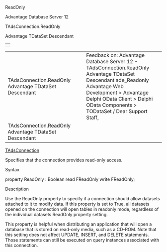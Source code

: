 ReadOnly




Advantage Database Server 12  

TAdsConnection.ReadOnly

Advantage TDataSet Descendant

|  |
| --- |
|  |

|  |  |  |  |  |
| --- | --- | --- | --- | --- |
| TAdsConnection.ReadOnly  Advantage TDataSet Descendant |  |  | Feedback on: Advantage Database Server 12 - TAdsConnection.ReadOnly Advantage TDataSet Descendant ade\_Readonly Advantage Web Development > Advantage Delphi OData Client > Delphi OData Components > TODataSet / Dear Support Staff, |  |
| TAdsConnection.ReadOnly  Advantage TDataSet Descendant |  |  |  |  |

[TAdsConnection](ade_tadsconnection_7.htm)

Specifies that the connection provides read-only access.

Syntax

property ReadOnly : Boolean read FReadOnly write FReadOnly;

Description

Use the ReadOnly property to specify if a connection should allow datasets attached to it to modify data. If this property is set to True, all datasets opened on the connection will open tables in readonly mode, regardless of the individual datasets ReadOnly property setting.

This property is helpful when distributing an application that will open a database that is stored on read-only media, such as a CD-ROM. Note that this setting does not affect UPDATE, INSERT, and DELETE statements. Those statements can still be executed on query instances associated with this connection.